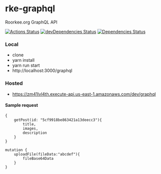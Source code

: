 # rke-graphql
Roorkee.org GraphQL API

[![Actions Status](https://github.com/amitrke/rke-graphql/workflows/Node%20CI/badge.svg)](https://github.com/amitrke/rke-graphql/actions)
[![devDependencies Status](https://david-dm.org/amitrke/rke-graphql/dev-status.svg)](https://david-dm.org/amitrke/rke-graphql?type=dev)
[![Dependencies Status](https://david-dm.org/amitrke/rke-graphql/status.svg)](https://david-dm.org/amitrke/rke-graphql)

### Local

- clone
- yarn install
- yarn run start
- http://localhost:3000/graphql

### Hosted
- https://zm41lvl4th.execute-api.us-east-1.amazonaws.com/dev/graphql

#### Sample request

```
{
    getPost(id: "5cf9918be863421a13deecc3"){
        title,
        images,
        description
    }
}
```

```
mutation {
    uploadFile(fileData:"abcdef"){
        fileBase64Data
    }
}
```